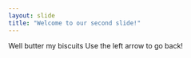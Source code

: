```yaml
---
layout: slide
title: "Welcome to our second slide!"
---
```

Well butter my biscuits
Use the left arrow to go back!
